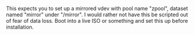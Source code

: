 This expects you to set up a mirrored vdev with pool name "zpool", dataset named "mirror" under "/mirror". I would rather not have this be scripted out of fear of data loss. Boot into a live ISO or something and set this up before installation.